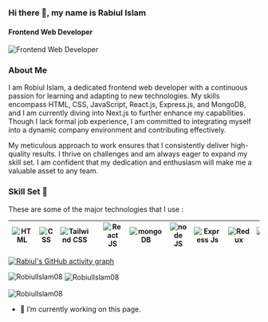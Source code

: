 
### Hi there 👋, my name is Rabiul Islam
#### Frontend Web Developer
![Frontend Web Developer](https://i.ibb.co/y03vMsk/Blue-And-Green-Professional-Technology-Linked-In-Banner.png)

### About Me
I am Robiul Islam, a dedicated frontend web developer with a continuous passion for learning and adapting to new technologies. My skills encompass HTML, CSS, JavaScript, React.js, Express.js, and MongoDB, and I am currently diving into Next.js to further enhance my capabilities. Though I lack formal job experience, I am committed to integrating myself into a dynamic company environment and contributing effectively.

My meticulous approach to work ensures that I consistently deliver high-quality results. I thrive on challenges and am always eager to expand my skill set. I am confident that my dedication and enthusiasm will make me a valuable asset to any team.
### Skill Set :muscle:

These are some of the major technologies that I use :

 

<img title="HTML" alt="HTML" width="40px" src="https://i.ibb.co/ctd9vhM/png-transparent-logo-html-html5.png" />|<img title="CSS" alt="CSS" width="40px" src="https://i.ibb.co/G3z3vHv/download-2.png" />|<img title="Tailwind CSS" alt="Tailwind CSS" width="40px" src="https://i.ibb.co/4fGm9X1/download.png" />|<img alt="JS" title="JavaScript" width="40px" src="https://raw.githubusercontent.com/github/explore/master/topics/javascript/javascript.png">|<img alt="React JS" title="React JS" width="40px" src="https://i.ibb.co/6Zxgwbx/download-3.png">|<img title="mongoDB" alt="mongoDB" width="40px" src="https://i.ibb.co/gTy2F2s/download-5.png">|<img title="node JS" alt="node JS" width="40px" src="https://i.ibb.co/x5h3VqR/download-6.png">|<img title="Express JS" alt="Express Js" width="40px" src="https://i.ibb.co/BVQzKfz2/images.png">|<img title="Redux" alt="Redux" width="40px" src="https://i.ibb.co/RkF7Mg9Q/redux.png">|<img title="TypeScript" alt="TypeScript" width="40px" src="https://i.ibb.co/MxFRnxqw/typescript.png">
|--|--|--|--|--|--|--|--|--|--|

[![Rabiul's GitHub activity graph](https://activity-graph.herokuapp.com/graph?username=RobiulIslam08&&theme=xcode)](https://github.com/RobiulIslam08)

<p><img align="left" src="https://github-readme-stats.vercel.app/api/top-langs?username=RobiulIslam08&show_icons=true&locale=en&layout=compact&theme=tokyonight" alt="RobiulIslam08" /></p>

<p>&nbsp;<img align="center" src="https://github-readme-stats.vercel.app/api?username=RobiulIslam08&show_icons=true&locale=en&theme=tokyonight" alt="RobiulIslam08" /></p>

<p><img align="center" src="https://github-readme-streak-stats.herokuapp.com/?user=RobiulIslam08&&theme=tokyonight" alt="RobiulIslam08" /></p>

- 🔭 I’m currently working on this page. 





